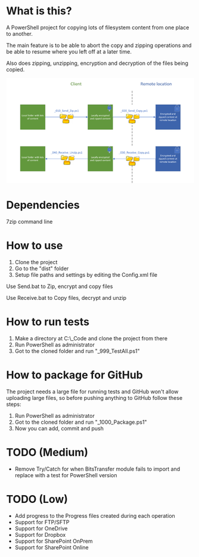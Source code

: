 # What is this?
A PowerShell project for copying lots of filesystem content from one place to another.

The main feature is to be able to abort the copy and zipping operations and be able to resume where you left off at a later time.

Also does zipping, unzipping, encryption and decryption of the files being copied.

![Sketch](/_Docs/Sketch.png?raw=true "Sketch")

# Dependencies
7zip command line

# How to use
1. Clone the project
2. Go to the "dist" folder
3. Setup file paths and settings by editing the Config.xml file

Use Send.bat to Zip, encrypt and copy files

Use Receive.bat to Copy files, decrypt and unzip

# How to run tests
1. Make a directory at C:\\_Code and clone the project from there
2. Run PowerShell as administrator
3. Got to the cloned folder and run "_999_TestAll.ps1"

# How to package for GitHub
The project needs a large file for running tests and GitHub won't allow uploading large files, so before pushing anything to GitHub follow these steps:
1. Run PowerShell as administrator
2. Got to the cloned folder and run "_1000_Package.ps1"
3. Now you can add, commit and push

# TODO (Medium)
- Remove Try/Catch for when BitsTransfer module fails to import and replace with a test for PowerShell version

# TODO (Low)
- Add progress to the Progress files created during each operation
- Support for FTP/SFTP
- Support for OneDrive
- Support for Dropbox
- Support for SharePoint OnPrem
- Support for SharePoint Online
